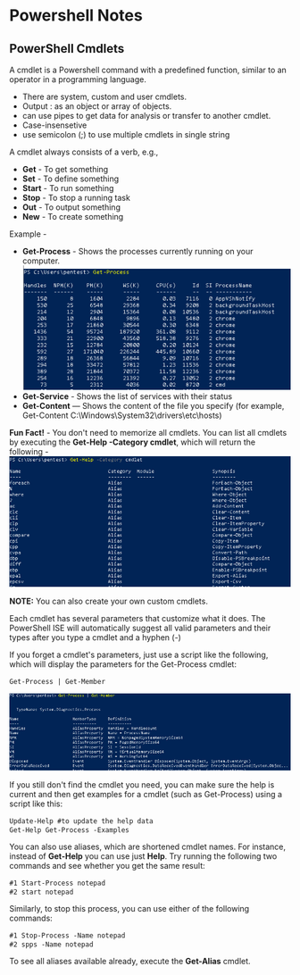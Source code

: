 # Powershell Notes
## PowerShell Cmdlets

A cmdlet is a Powershell command with a predefined function, similar to an operator in a programming language.

- There are system, custom and user cmdlets.
- Output : as an object or array of objects.
- can use pipes to get data for analysis or transfer to another cmdlet.
- Case-insensetive
- use semicolon (;) to use multiple cmdlets in single string

A cmdlet always consists of a verb, e.g.,
- **Get** - To get something
- **Set** - To define something
- **Start** - To run something
- **Stop** - To stop a running task
- **Out** - To output something
- **New** - To create something

Example - 

- **Get-Process** - Shows the processes currently running on your computer.
![Get-Process](../assets/Get-Process.png)
- **Get-Service** - Shows the list of services with their status
- **Get-Content** — Shows the content of the file you specify (for example, Get-Content C:\Windows\System32\drivers\etc\hosts)

**Fun Fact!** -
You don't need to memorize all cmdlets. You can list all cmdlets by executing the **Get-Help -Category cmdlet**, which will return the following -![Get-Help](../assets/Get-Help.png)

**NOTE:** You can also create your own custom cmdlets.

Each cmdlet has several parameters that customize what it does. The PowerShell ISE will automatically suggest all valid parameters and their types after you type a cmdlet and a hyphen (-)

If you forget a cmdlet's parameters, just use a script like the following, which will display the parameters for the Get-Process cmdlet:

```
Get-Process | Get-Member
```
 
![Get-Member](../assets/Get-Member.png)

If you still don't find the cmdlet you need, you can make sure the help is current and then get examples for a cmdlet (such as Get-Process) using a script like this:

```
Update-Help #to update the help data
Get-Help Get-Process -Examples
```

You can also use aliases, which are shortened cmdlet names. For instance, instead of **Get-Help** you can use just **Help**. Try running the following two commands and see whether you get the same result:

```
#1 Start-Process notepad
#2 start notepad
```

Similarly, to stop this process, you can use either of the following commands:

```
#1 Stop-Process -Name notepad
#2 spps -Name notepad
```

To see all aliases available already, execute the **Get-Alias** cmdlet.



